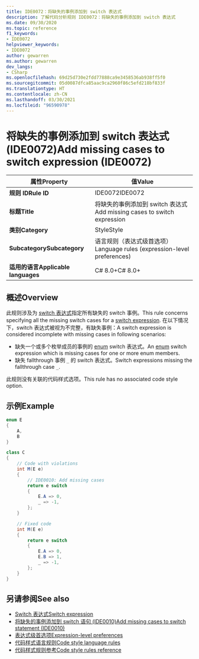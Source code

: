 ```yaml
---
title: IDE0072：将缺失的事例添加到 switch 表达式
description: 了解代码分析规则 IDE0072：将缺失的事例添加到 switch 表达式
ms.date: 09/30/2020
ms.topic: reference
f1_keywords:
- IDE0072
helpviewer_keywords:
- IDE0072
author: gewarren
ms.author: gewarren
dev_langs:
- CSharp
ms.openlocfilehash: 69d25d730e2fdd77888ca9e3458536ab938ff5f0
ms.sourcegitcommit: 05d0087dfca85aac9ca2960f86c5efd218bf833f
ms.translationtype: HT
ms.contentlocale: zh-CN
ms.lasthandoff: 03/30/2021
ms.locfileid: "96590978"
---
```

# <a name="add-missing-cases-to-switch-expression-ide0072"></a><span data-ttu-id="41606-103">将缺失的事例添加到 switch 表达式 (IDE0072)</span><span class="sxs-lookup"><span data-stu-id="41606-103">Add missing cases to switch expression (IDE0072)</span></span>

|<span data-ttu-id="41606-104">属性</span><span class="sxs-lookup"><span data-stu-id="41606-104">Property</span></span>|<span data-ttu-id="41606-105">值</span><span class="sxs-lookup"><span data-stu-id="41606-105">Value</span></span>|
|-|-|
| <span data-ttu-id="41606-106">**规则 ID**</span><span class="sxs-lookup"><span data-stu-id="41606-106">**Rule ID**</span></span> | <span data-ttu-id="41606-107">IDE0072</span><span class="sxs-lookup"><span data-stu-id="41606-107">IDE0072</span></span> |
| <span data-ttu-id="41606-108">**标题**</span><span class="sxs-lookup"><span data-stu-id="41606-108">**Title**</span></span> | <span data-ttu-id="41606-109">将缺失的事例添加到 switch 表达式</span><span class="sxs-lookup"><span data-stu-id="41606-109">Add missing cases to switch expression</span></span> |
| <span data-ttu-id="41606-110">**类别**</span><span class="sxs-lookup"><span data-stu-id="41606-110">**Category**</span></span> | <span data-ttu-id="41606-111">Style</span><span class="sxs-lookup"><span data-stu-id="41606-111">Style</span></span> |
| <span data-ttu-id="41606-112">**Subcategory**</span><span class="sxs-lookup"><span data-stu-id="41606-112">**Subcategory**</span></span> | <span data-ttu-id="41606-113">语言规则（表达式级首选项）</span><span class="sxs-lookup"><span data-stu-id="41606-113">Language rules (expression-level preferences)</span></span> |
| <span data-ttu-id="41606-114">**适用的语言**</span><span class="sxs-lookup"><span data-stu-id="41606-114">**Applicable languages**</span></span> | <span data-ttu-id="41606-115">C# 8.0+</span><span class="sxs-lookup"><span data-stu-id="41606-115">C# 8.0+</span></span> |

## <a name="overview"></a><span data-ttu-id="41606-116">概述</span><span class="sxs-lookup"><span data-stu-id="41606-116">Overview</span></span>

<span data-ttu-id="41606-117">此规则涉及为 [switch 表达式](../../../csharp/language-reference/operators/switch-expression.md)指定所有缺失的 switch 事例。</span><span class="sxs-lookup"><span data-stu-id="41606-117">This rule concerns specifying all the missing switch cases for a [switch expression](../../../csharp/language-reference/operators/switch-expression.md).</span></span> <span data-ttu-id="41606-118">在以下情况下，switch 表达式被视为不完整，有缺失事例：</span><span class="sxs-lookup"><span data-stu-id="41606-118">A switch expression is considered incomplete with missing cases in following scenarios:</span></span>

- <span data-ttu-id="41606-119">缺失一个或多个枚举成员的事例的 [enum](../../../csharp/language-reference/builtin-types/enum.md) switch 表达式。</span><span class="sxs-lookup"><span data-stu-id="41606-119">An [enum](../../../csharp/language-reference/builtin-types/enum.md) switch expression which is missing cases for one or more enum members.</span></span>
- <span data-ttu-id="41606-120">缺失 fallthrough 事例 `_` 的 switch 表达式。</span><span class="sxs-lookup"><span data-stu-id="41606-120">Switch expressions missing the fallthrough case `_`.</span></span>

<span data-ttu-id="41606-121">此规则没有关联的代码样式选项。</span><span class="sxs-lookup"><span data-stu-id="41606-121">This rule has no associated code style option.</span></span>

## <a name="example"></a><span data-ttu-id="41606-122">示例</span><span class="sxs-lookup"><span data-stu-id="41606-122">Example</span></span>

```csharp
enum E
{
    A,
    B
}

class C
{
    // Code with violations
    int M(E e)
    {
        // IDE0010: Add missing cases
        return e switch
        {
            E.A => 0,
            _ => -1,
        };
    }

    // Fixed code
    int M(E e)
    {
        return e switch
        {
            E.A => 0,
            E.B => 1,
            _ => -1,
        };
    }
}
```

## <a name="see-also"></a><span data-ttu-id="41606-123">另请参阅</span><span class="sxs-lookup"><span data-stu-id="41606-123">See also</span></span>

- [<span data-ttu-id="41606-124">Switch 表达式</span><span class="sxs-lookup"><span data-stu-id="41606-124">Switch expression</span></span>](../../../csharp/language-reference/operators/switch-expression.md)
- [<span data-ttu-id="41606-125">将缺失的事例添加到 switch 语句 (IDE0010)</span><span class="sxs-lookup"><span data-stu-id="41606-125">Add missing cases to switch statement (IDE0010)</span></span>](ide0010.md)
- [<span data-ttu-id="41606-126">表达式级首选项</span><span class="sxs-lookup"><span data-stu-id="41606-126">Expression-level preferences</span></span>](expression-level-preferences.md)
- [<span data-ttu-id="41606-127">代码样式语言规则</span><span class="sxs-lookup"><span data-stu-id="41606-127">Code style language rules</span></span>](language-rules.md)
- [<span data-ttu-id="41606-128">代码样式规则参考</span><span class="sxs-lookup"><span data-stu-id="41606-128">Code style rules reference</span></span>](index.md)
